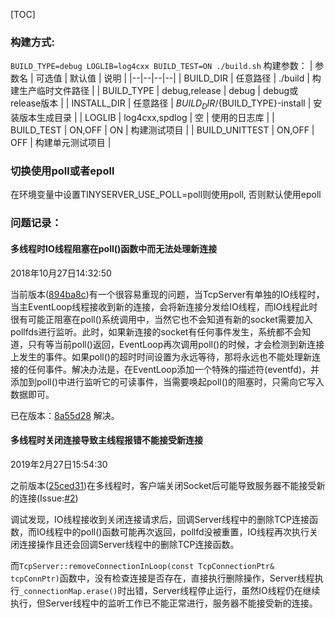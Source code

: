 
[TOC]

### 构建方式:
`BUILD_TYPE=debug LOGLIB=log4cxx BUILD_TEST=ON ./build.sh`
构建参数：
| 参数名 | 可选值 | 默认值 | 说明 |
|--|--|--|--|
| BUILD_DIR | 任意路径 | ./build | 构建生产临时文件路径 |
| BUILD_TYPE | debug,release | debug | debug或release版本 |
| INSTALL_DIR | 任意路径 | ${BUILD_DIR}/${BUILD_TYPE}-install | 安装版本生成目录 |
| LOGLIB | log4cxx,spdlog | 空 | 使用的日志库 |
| BUILD_TEST | ON,OFF | ON | 构建测试项目 |
| BUILD_UNITTEST | ON,OFF | OFF | 构建单元测试项目 |

### 切换使用poll或者epoll

在环境变量中设置TINYSERVER_USE_POLL=poll则使用poll, 否则默认使用epoll

### 问题记录：

#### 多线程时IO线程阻塞在poll()函数中而无法处理新连接
2018年10月27日14:32:50

当前版本([894ba8c](https://github.com/NitefullWind/unet/commit/894ba8c6e7b2d41f3ae7180a511678872904dfd6))有一个很容易重现的问题，当TcpServer有单独的IO线程时，当主EventLoop线程接收到新的连接，会将新连接分发给IO线程，而IO线程此时很有可能正阻塞在poll()系统调用中，当然它也不会知道有新的socket需要加入pollfds进行监听。此时，如果新连接的socket有任何事件发生，系统都不会知道，只有等当前poll()返回，EventLoop再次调用poll()的时候，才会检测到新连接上发生的事件。如果poll()的超时时间设置为永远等待，那将永远也不能处理新连接的任何事件。解决办法是，在EventLoop添加一个特殊的描述符(eventfd)，并添加到poll()中进行监听它的可读事件，当需要唤起poll()的阻塞时，只需向它写入数据即可。

已在版本：[8a55d28](https://github.com/NitefullWind/unet/commit/8a55d28c511477b6f7b1ccd50fbc0483291aa3a0) 解决。

#### 多线程时关闭连接导致主线程报错不能接受新连接
2019年2月27日15:54:30

之前版本([25ced31](https://github.com/NitefullWind/unet/commit/25ced31d087a9071bfd67d47af7dabd8ef2038bf))在多线程时，客户端关闭Socket后可能导致服务器不能接受新的连接(Issue:[#2](https://github.com/NitefullWind/unet/issues/2))

调试发现，IO线程接收到关闭连接请求后，回调Server线程中的删除TCP连接函数，而IO线程中的poll()函数可能再次返回，pollfd没被重置，IO线程再次执行关闭连接操作且还会回调Server线程中的删除TCP连接函数。

而`TcpServer::removeConnectionInLoop(const TcpConnectionPtr& tcpConnPtr)`函数中，没有检查连接是否存在，直接执行删除操作，Server线程执行`_connectionMap.erase()`时出错，Server线程停止运行，虽然IO线程仍在继续执行，但Server线程中的监听工作已不能正常进行，服务器不能接受新的连接。